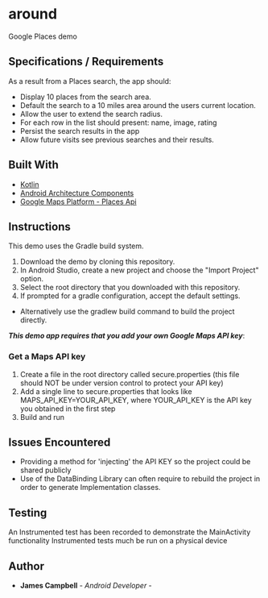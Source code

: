 # around
Google Places demo

## Specifications / Requirements
As a result from a Places search, the app should:
- Display 10 places from the search area.
- Default the search to a 10 miles area around the users current location.
- Allow the user to extend the search radius.
- For each row in the list should present: name, image, rating
- Persist the search results in the app
- Allow future visits see previous searches and their results.

## Built With
* [Kotlin](https://kotlinlang.org/)
* [Android Architecture Components](https://developer.android.com/topic/libraries/architecture)
* [Google Maps Platform - Places Api](https://github.com/googlemaps/google-maps-services-java)

## Instructions
This demo uses the Gradle build system.

1. Download the demo by cloning this repository.
2. In Android Studio, create a new project and choose the "Import Project" option.
3. Select the root directory that you downloaded with this repository.
4. If prompted for a gradle configuration, accept the default settings. 
- Alternatively use the gradlew build command to build the project directly.

***This demo app requires that you add your own Google Maps API key***:

### Get a Maps API key
1. Create a file in the root directory called secure.properties (this file should NOT be under version control to protect your API key)
2. Add a single line to secure.properties that looks like MAPS_API_KEY=YOUR_API_KEY, where YOUR_API_KEY is the API key you obtained in the first step
3. Build and run

## Issues Encountered
- Providing a method for 'injecting' the API KEY so the project could be shared publicly
- Use of the DataBinding Library can often require to rebuild the project in order to generate Implementation classes.

## Testing
An Instrumented test has been recorded to demonstrate the MainActivity functionality
Instrumented tests much be run on a physical device

## Author
* **James Campbell** - *Android Developer* -
